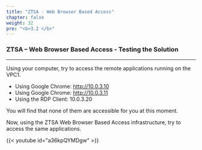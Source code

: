 ```yaml
---
title: "ZTSA - Web Browser Based Access"
chapter: false
weight: 32
pre: "<b>3.2 </b>"
---
```

 
### ZTSA – Web Browser Based Access - Testing the Solution

---
Using your computer, try to access the remote applications running on the VPC1.

* Using Google Chrome: http://10.0.3.10
* Using Google Chrome: http://10.0.3.11
* Using the RDP Client: 10.0.3.20

You will find that none of them are accessible for you at this moment.

Now, using the ZTSA Web Browser Based Access infrastructure, try to access the same applications.

{{< youtube id="a36kpQYMDgw" >}}

